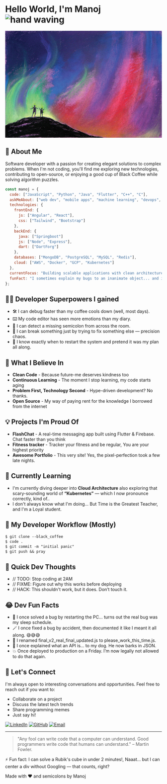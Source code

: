 # Hello World, I'm Manoj ![hand waving](https://media.giphy.com/media/hvRJCLFzcasrR4ia7z/giphy.gif)

![Banner](/images/Sky.png)

## 💫 About Me

Software developer with a passion for creating elegant solutions to complex problems. When I'm not coding, you'll find me exploring new technologies, contributing to open-source, or enjoying a good cup of Black Coffee while solving algorithm puzzles.

```javascript
const manoj = {
  code: ["JavaScript", "Python", "Java", "Flutter", "C++", "C"],
  askMeAbout: ["web dev", "mobile apps", "machine learning", "devops", "cloud"],
  technologies: {
    frontEnd: {
      js: ["Angular", "React"],
      css: ["Tailwind", "Bootstrap"]
    },
    backEnd: {
      java: ["Springboot"]
      js: ["Node", "Express"],
      dart: ["DartForg"]
    },
    databases: ["MongoDB", "PostgreSQL", "MySQL", "Redis"],
    cloud: ["AWS", "Docker", "GCP", "Kubernetes"]
  },
  currentFocus: "Building scalable applications with clean architecture",
  funFact: "I sometimes explain my bugs to an inanimate object... and it fixes itself. (yes, I talk to a rubber duck) 🐤✨"
};
```

## 🧙‍♂️ Developer Superpowers I gained

- 🛠️ I can debug faster than my coffee cools down (well, most days).
- ⌨️ My code editor has seen more emotions than my diary.
- 👀 I can detect a missing semicolon from across the room.
- 🧰 I can break something just by trying to fix something else — precision chaos.
- 🧠 I know exactly when to restart the system and pretend it was my plan all along.


## 🚀 What I Believe In

- **Clean Code** - Because future-me deserves kindness too
- **Continuous Learning** - The moment I stop learning, my code starts aging
- **Problem First, Technology Second** - Hype-driven development? No thanks.
- **Open Source** - My way of paying rent for the knowledge I borrowed from the internet


## 💡 Projects I'm Proud Of

- **FlashChat** - A real-time messaging app built using Flutter & Firebase. Chat faster than you think
- **Fitness tracker** - Tracker your fitness and be regular, You are your highest priority
- **Awesome Portfolio** - This very site! Yes, the pixel-perfection took a few late nights.


## 🌱 Currently Learning

- I'm currently diving deeper into **Cloud Architecture** also exploring that scary-sounding world of **“Kubernetes”** — which I now pronounce correctly, kind of..
- I don't always know what I'm doing... But Time is the Greatest Teacher, and I'm a Loyal student.


## 🔄 My Developer Workflow (Mostly)
```
$ git clone --black_coffee
$ code .
$ git commit -m "initial panic"
$ git push && pray
```


## 🧠 Quick Dev Thoughts
- // TODO: Stop coding at 2AM
- // FIXME: Figure out why this works before deploying
- // HACK: This shouldn't work, but it does. Don’t touch it.


## 😂 Dev Fun Facts
- 🧩 I once solved a bug by restarting the PC... turns out the real bug was my sleep schedule.
- 🪄 I once fixed a bug by accident, then documented it like I meant it all along. 😅😅😅
- 🧼 I renamed final_v2_real_final_updated.js to please_work_this_time.js.
- 👶 I once explained what an API is... to my dog. He now barks in JSON.
- 💥 Once deployed to production on a Friday. I’m now legally not allowed to do that again.


## 💬 Let's Connect

I'm always open to interesting conversations and opportunities. Feel free to reach out if you want to:

- Collaborate on a project
- Discuss the latest tech trends
- Share programming memes
- Just say hi!

[![LinkedIn](https://img.shields.io/badge/LinkedIn-Manoj_Jivanagi-0077B5?style=flat&logo=linkedin)](https://www.linkedin.com/in/manoj-jivanagi-073179267/)
[![GitHub](https://img.shields.io/badge/GitHub-ManojGitHub1-100000?style=flat&logo=github)](https://github.com/ManojGitHub1)
[![Email](https://img.shields.io/badge/Email-manojjivanagi@gmail.com-D14836?style=flat&logo=gmail)](mailto:manojjivanagi@gmail.com)

---

> "Any fool can write code that a computer can understand. Good programmers write code that humans can understand." – Martin Fowler.

⚡ Fun fact: I can solve a Rubik's cube in under 2 minutes!, Naaat... but I can center a div without Googling — that counts, right?

Made with ❤️ and semicolons by Manoj